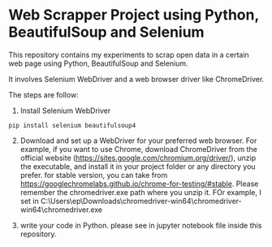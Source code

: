 # Web Scrapper Project using  Python, BeautifulSoup and Selenium
This repository contains my experiments to scrap open data in a certain web page using Python, BeautifulSoup and Selenium. 

It involves Selenium WebDriver and a web browser driver like ChromeDriver. 

The steps are follow:

1. Install Selenium WebDriver 
```
pip install selenium beautifulsoup4
```

2. Download and set up a WebDriver for your preferred web browser. For example, if you want to use Chrome, download ChromeDriver from the official website (https://sites.google.com/chromium.org/driver/), unzip the executable, and install it in your project folder or any directory you prefer.
for stable version, you can take from https://googlechromelabs.github.io/chrome-for-testing/#stable. Please remember the chromedriver.exe path where you unzip it. FOr example, I set in C:\Users\ep\Downloads\chromedriver-win64\chromedriver-win64\chromedriver.exe

3. write your code in Python. please see in jupyter notebook file inside this repository.


